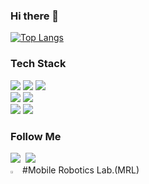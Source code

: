 ### Hi there 👋

<!--
**S-CHOI-S/S-CHOI-S** is a ✨ _special_ ✨ repository because its `README.md` (this file) appears on your GitHub profile.

Here are some ideas to get you started:

- 🔭 I’m currently working on ...
- 🌱 I’m currently learning ...
- 👯 I’m looking to collaborate on ...
- 🤔 I’m looking for help with ...
- 💬 Ask me about ...
- 📫 How to reach me: ...
- 😄 Pronouns: ...
- ⚡ Fun fact: ...
-->
[![Top Langs](https://github-readme-stats.vercel.app/api/top-langs/?username=S-CHOI-S&hide=Makefile,Common+Lisp&langs_count=5&layout=compact)](https://github.com/S-CHOI-S/github-readme-stats)

<h3 align="left"> Tech Stack </h3>
<p align="left">
  <img src="https://img.shields.io/badge/ROS-22314E?style=flat-square&logo=ROS&logoColor=white">
  <img src="https://img.shields.io/badge/Ubuntu-E95420?style=flat-square&logo=Ubuntu&logoColor=white">
  <img src="https://img.shields.io/badge/linux-FCC624?style=flat-square&logo=linux&logoColor=black">
  <br>
  <img src="https://img.shields.io/badge/C++-00599C?style=flat-square&logo=c%2B%2B&logoColor=white">
  <img src="https://img.shields.io/badge/Python-3766AB?style=flat-square&logo=Python&logoColor=white">
  <br>
  <img src="https://img.shields.io/badge/github-181717?style=flat-square&logo=github&logoColor=white">
  <img src="https://img.shields.io/badge/Notion-000000?style=flat-square&logo=Notion&logoColor=white">
</p>

<h3 align="left"> Follow Me </h3>
<p align="left">
  <a href="https://github.com/S-CHOI-S"><img src="https://img.shields.io/badge/GitHub-181717?style=flat-square&logo=GitHub&logoColor=white&link=https://github.com/S-CHOI-S"/></a>&nbsp
  <a href="mailto:jennychoi0904@gmail.com"><img src="https://img.shields.io/badge/Gmail-d14836?style=flat-square&logo=Gmail&logoColor=white&link=jennychoi0904@gmail.com"/></a>
  <br>
  <a href="https://mrl.seoultech.ac.kr/index.do"><img src="https://mrl.seoultech.ac.kr/module/upload/file/selectImageView.do?atchFileId=100000003980&fileSn=0" width="3%" height="3%"/></a>
  #Mobile Robotics Lab.(MRL)
</p>


<!--https://hits.seeyoufarm.com/-->
